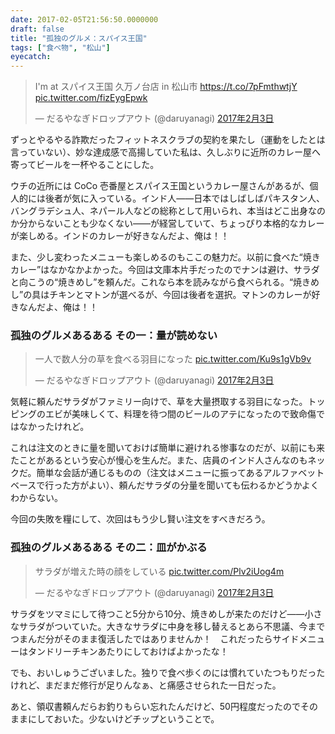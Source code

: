 ```yaml
---
date: 2017-02-05T21:56:50.0000000
draft: false
title: "孤独のグルメ：スパイス王国"
tags: ["食べ物", "松山"]
eyecatch: 
---
```

<p><blockquote class="twitter-tweet" data-lang="ja"><p lang="ja" dir="ltr">I&#39;m at スパイス王国 久万ノ台店 in 松山市 <a href="https://t.co/7pFmthwtjY">https://t.co/7pFmthwtjY</a> <a href="https://t.co/fizEygEpwk">pic.twitter.com/fizEygEpwk</a></p>&mdash; だるやなぎドロップアウト (@daruyanagi) <a href="https://twitter.com/daruyanagi/status/827470006606770176">2017年2月3日</a></blockquote><script async src="//platform.twitter.com/widgets.js" charset="utf-8"></script></p><p>ずっとやるやる詐欺だったフィットネスクラブの契約を果たし（運動をしたとは言っていない）、妙な達成感で高揚していた私は、久しぶりに近所のカレー屋へ寄ってビールを一杯やることにした。</p><p>ウチの近所には CoCo 壱番屋とスパイス王国というカレー屋さんがあるが、個人的には後者が気に入っている。インド人――日本ではしばしばパキスタン人、バングラデシュ人、ネパール人などの総称として用いられ、本当はどこ出身なのか分からないことも少なくない――が経営していて、ちょっぴり本格的なカレーが楽しめる。インドのカレーが好きなんだよ、俺は！！</p><p>また、少し変わったメニューも楽しめるのもここの魅力だ。以前に食べた“焼きカレー”はなかなかよかった。今回は文庫本片手だったのでナンは避け、サラダと向こうの“焼きめし”を頼んだ。これなら本を読みながら食べられる。“焼きめし”の具はチキンとマトンが選べるが、今回は後者を選択。マトンのカレーが好きなんだよ、俺は！！</p>

<div class="section">
<h3>孤独のグルメあるある その一：量が読めない</h3>
<p><blockquote class="twitter-tweet" data-lang="ja"><p lang="ja" dir="ltr">一人で数人分の草を食べる羽目になった <a href="https://t.co/Ku9s1gVb9v">pic.twitter.com/Ku9s1gVb9v</a></p>&mdash; だるやなぎドロップアウト (@daruyanagi) <a href="https://twitter.com/daruyanagi/status/827471129195393024">2017年2月3日</a></blockquote><script async src="//platform.twitter.com/widgets.js" charset="utf-8"></script></p><p>気軽に頼んだサラダがファミリー向けで、草を大量摂取する羽目になった。トッピングのエビが美味しくて、料理を待つ間のビールのアテになったので致命傷ではなかったけれど。</p><p>これは注文のときに量を聞いておけば簡単に避けれる惨事なのだが、以前にも来たことがあるという安心が慢心を生んだ。また、店員のインド人さんなのもネックだ。簡単な会話が通じるものの（注文はメニューに振ってあるアルファベットベースで行った方がよい）、頼んだサラダの分量を聞いても伝わるかどうかよくわからない。</p><p>今回の失敗を糧にして、次回はもう少し賢い注文をすべきだろう。</p>

</div>
<div class="section">
<h3>孤独のグルメあるある その二：皿がかぶる</h3>
<p><blockquote class="twitter-tweet" data-lang="ja"><p lang="ja" dir="ltr">サラダが増えた時の顔をしている <a href="https://t.co/Plv2iUog4m">pic.twitter.com/Plv2iUog4m</a></p>&mdash; だるやなぎドロップアウト (@daruyanagi) <a href="https://twitter.com/daruyanagi/status/827472576125362176">2017年2月3日</a></blockquote><script async src="//platform.twitter.com/widgets.js" charset="utf-8"></script></p><p>サラダをツマミにして待つこと5分から10分、焼きめしが来たのだけど――小さなサラダがついていた。大きなサラダに中身を移し替えるとあら不思議、今までつまんだ分がそのまま復活したではありませんか！　これだったらサイドメニューはタンドリーチキンあたりにしておけばよかったな！</p><p>でも、おいしゅうございました。独りで食べ歩くのには慣れていたつもりだったけれど、まだまだ修行が足りんなぁ、と痛感させられた一日だった。</p><p>あと、領収書頼んだらお釣りもらい忘れたんだけど、50円程度だったのでそのままにしておいた。少ないけどチップということで。</p>

</div>